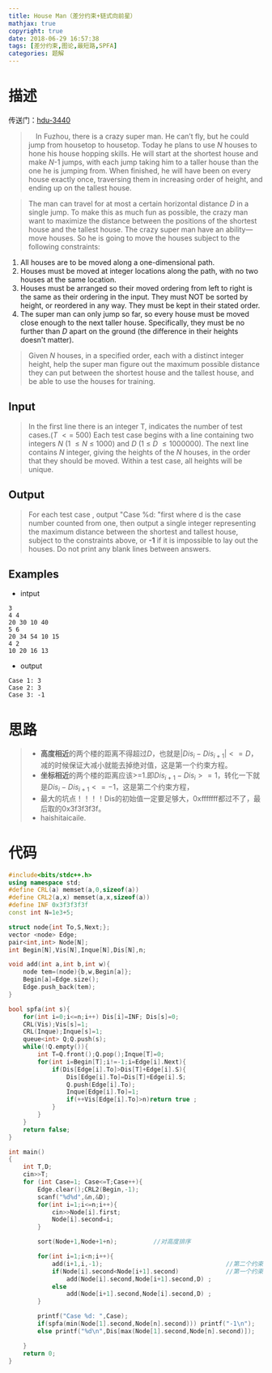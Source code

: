 ```yaml
---
title: House Man（差分约束+链式向前星）
mathjax: true
copyright: true
date: 2018-06-29 16:57:38
tags: [差分约束,图论,最短路,SPFA]
categories: 题解
---
```

# 描述
传送门：[hdu-3440](http://acm.hdu.edu.cn/showproblem.php?pid=3440)

>&emsp;In Fuzhou, there is a crazy super man. He can’t fly, but he could jump from housetop to housetop. Today he plans to use $N$ houses to hone his house hopping skills. He will start at the shortest house and make $N$-1 jumps, with each jump taking him to a taller house than the one he is jumping from. When finished, he will have been on every house exactly once, traversing them in increasing order of height, and ending up on the tallest house. 

<!--more-->

>The man can travel for at most a certain horizontal distance $D$ in a single jump. To make this as much fun as possible, the crazy man want to maximize the distance between the positions of the shortest house and the tallest house. 
The crazy super man have an ability—move houses. So he is going to move the houses subject to the following constraints:
1. All houses are to be moved along a one-dimensional path. 
2. Houses must be moved at integer locations along the path, with no two houses at the same location. 
3. Houses must be arranged so their moved ordering from left to right is the same as their ordering in the input. They must NOT be sorted by height, or reordered in any way. They must be kept in their stated order. 
4. The super man can only jump so far, so every house must be moved close enough to the next taller house. Specifically, they must be no further than $D$ apart on the ground (the difference in their heights doesn't matter). 

>Given $N$ houses, in a specified order, each with a distinct integer height, help the super man figure out the maximum possible distance they can put between the shortest house and the tallest house, and be able to use the houses for training. 

## Input
> In the first line there is an integer T, indicates the number of test cases.$(T\ <=\ 500)$
Each test case begins with a line containing two integers $N\ (1\ ≤ N\ ≤\ 1000)$ and $D\ (1\ ≤\ D\ ≤1000000)$. The next line contains $N$ integer, giving the heights of the $N$ houses, in the order that they should be moved. Within a test case, all heights will be unique. 

## Output
> For each test case , output "Case %d: "first where d is the case number counted from one, then output a single integer representing the maximum distance between the shortest and tallest house, subject to the constraints above, or **-1** if it is impossible to lay out the houses. Do not print any blank lines between answers.

## Examples
* intput
```
3
4 4 
20 30 10 40 
5 6 
20 34 54 10 15 
4 2 
10 20 16 13 
```
* output
```
Case 1: 3
Case 2: 3
Case 3: -1
```

# 思路
>* **高度相近**的两个楼的距离不得超过$D$，也就是$|Dis_i-Dis_{i+1}|<=D$，减的时候保证大减小就能去掉绝对值，这是第一个约束方程。
>* **坐标相近**的两个楼的距离应该>=1.即$Dis_{i+1}-Dis_i>=1$，转化一下就是$Dis_i-Dis_{i+1}<=-1$，这是第二个约束方程，
>* 最大的坑点！！！！Dis的初始值一定要足够大，0xfffffff都过不了，最后取的0x3f3f3f3f。
>* haishitaicaile.

# 代码
```c++
#include<bits/stdc++.h>
using namespace std;
#define CRL(a) memset(a,0,sizeof(a))
#define CRL2(a,x) memset(a,x,sizeof(a))
#define INF 0x3f3f3f3f
const int N=1e3+5;

struct node{int To,S,Next;};
vector <node> Edge;
pair<int,int> Node[N];
int Begin[N],Vis[N],Inque[N],Dis[N],n;

void add(int a,int b,int w){
    node tem=(node){b,w,Begin[a]};
    Begin[a]=Edge.size();
    Edge.push_back(tem);
}

bool spfa(int s){
    for(int i=0;i<=n;i++) Dis[i]=INF; Dis[s]=0;
    CRL(Vis);Vis[s]=1;
    CRL(Inque);Inque[s]=1;
    queue<int> Q;Q.push(s);
    while(!Q.empty()){
        int T=Q.front();Q.pop();Inque[T]=0;
        for(int i=Begin[T];i!=-1;i=Edge[i].Next){
            if(Dis[Edge[i].To]>Dis[T]+Edge[i].S){
                Dis[Edge[i].To]=Dis[T]+Edge[i].S;
                Q.push(Edge[i].To);
                Inque[Edge[i].To]=1;
                if(++Vis[Edge[i].To]>n)return true ;
            }
        }
    }
    return false;
}

int main()
{
    int T,D;
    cin>>T;
    for (int Case=1; Case<=T;Case++){
        Edge.clear();CRL2(Begin,-1);
        scanf("%d%d",&n,&D);
        for(int i=1;i<=n;i++){
            cin>>Node[i].first;
            Node[i].second=i;
        }

        sort(Node+1,Node+1+n);          //对高度排序

        for(int i=1;i<n;i++){
            add(i+1,i,-1);                                  //第二个约束方程
            if(Node[i].second<Node[i+1].second)             //第一个约束方程
                add(Node[i].second,Node[i+1].second,D) ;
            else
                add(Node[i+1].second,Node[i].second,D) ;
        }

        printf("Case %d: ",Case);
        if(spfa(min(Node[1].second,Node[n].second))) printf("-1\n");    //负环无解
        else printf("%d\n",Dis[max(Node[1].second,Node[n].second)]);

    }
    return 0;
}
```
